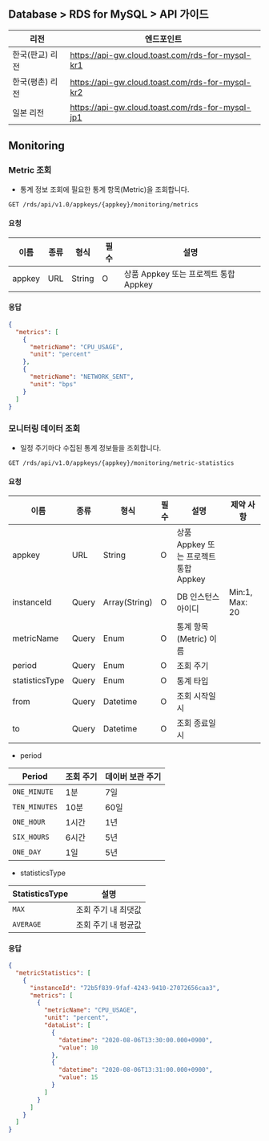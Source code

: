 ## Database > RDS for MySQL > API 가이드

| 리전 | 엔드포인트 |
|---|---|
| 한국(판교) 리전 | https://api-gw.cloud.toast.com/rds-for-mysql-kr1 |
| 한국(평촌) 리전 | https://api-gw.cloud.toast.com/rds-for-mysql-kr2 |
| 일본 리전 | https://api-gw.cloud.toast.com/rds-for-mysql-jp1 |

## Monitoring

### Metric 조회

- 통계 정보 조회에 필요한 통계 항목(Metric)을 조회합니다.

```
GET /rds/api/v1.0/appkeys/{appkey}/monitoring/metrics
```

#### 요청

| 이름 | 종류 | 형식 | 필수 | 설명 |
|---|---|---|---|---|
| appkey | URL | String | O | 상품 Appkey 또는 프로젝트 통합 Appkey |

#### 응답

```json
{
  "metrics": [
    {
      "metricName": "CPU_USAGE",
      "unit": "percent"
    },
    {
      "metricName": "NETWORK_SENT",
      "unit": "bps"
    }
  ]
}
```

### 모니터링 데이터 조회

- 일정 주기마다 수집된 통계 정보들을 조회합니다.

```
GET /rds/api/v1.0/appkeys/{appkey}/monitoring/metric-statistics
```

#### 요청

| 이름 | 종류 | 형식 | 필수 | 설명 | 제약 사항 |
|---|---|---|---|---|---|
| appkey | URL | String | O | 상품 Appkey 또는 프로젝트 통합 Appkey | |
| instanceId | Query | Array(String) | O | DB 인스턴스 아이디 | Min:1, Max: 20 |
| metricName | Query | Enum | O | 통계 항목(Metric) 이름 | |
| period | Query | Enum | O | 조회 주기 | |
| statisticsType | Query | Enum | O | 통계 타입 | |
| from | Query | Datetime | O | 조회 시작일시 | |
| to | Query | Datetime | O | 조회 종료일시 | |

- period

| Period | 조회 주기 | 데이버 보관 주기 |
|---|---| --- |
| `ONE_MINUTE` | 1분 | 7일 |
| `TEN_MINUTES` | 10분 | 60일 |
| `ONE_HOUR` | 1시간 | 1년 |
| `SIX_HOURS` | 6시간 | 5년 |
| `ONE_DAY` | 1일 | 5년 |

- statisticsType

| StatisticsType | 설명 |
|---|---|
| `MAX` | 조회 주기 내 최댓값 |
| `AVERAGE` | 조회 주기 내 평균값 |

#### 응답

```json
{
  "metricStatistics": [
    {
      "instanceId": "72b5f839-9faf-4243-9410-27072656caa3",
      "metrics": [
        {
          "metricName": "CPU_USAGE",
          "unit": "percent",
          "dataList": [
            {
              "datetime": "2020-08-06T13:30:00.000+0900",
              "value": 10
            },
            {
              "datetime": "2020-08-06T13:31:00.000+0900",
              "value": 15
            }
          ]
        }
      ]
    }
  ]
}
```